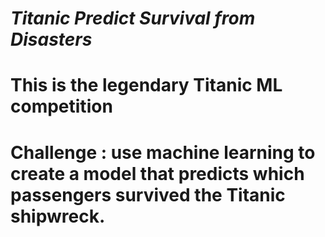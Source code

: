 # ***Titanic Predict Survival from Disasters***

# This is the legendary Titanic ML competition
# Challenge : use machine learning to create a model that predicts which passengers survived the Titanic shipwreck. 


